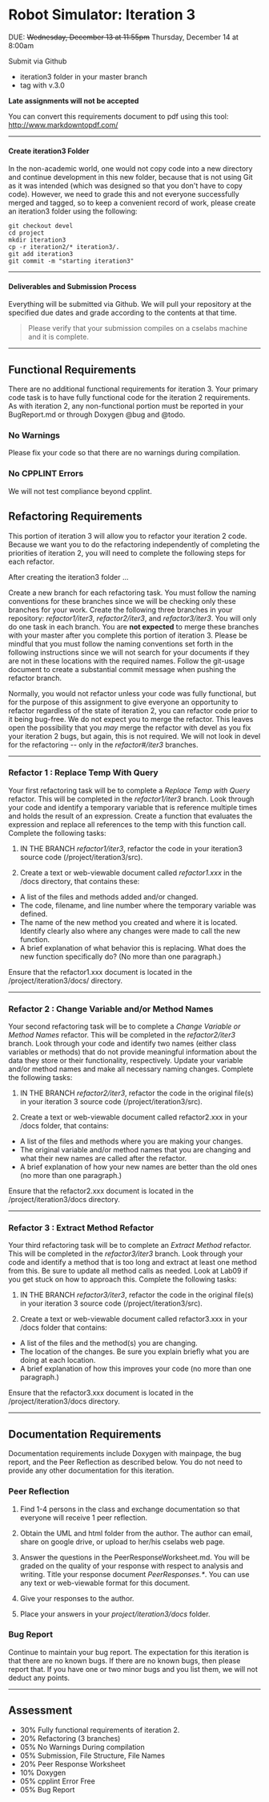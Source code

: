 # Robot Simulator: Iteration 3

DUE: <del>Wednesday, December 13 at 11:55pm</del> Thursday, December 14 at 8:00am

Submit via Github
- iteration3 folder in your master branch
- tag with v.3.0

**Late assignments will not be accepted**

You can convert this requirements document to pdf using this tool: http://www.markdowntopdf.com/

<hr>

#### Create iteration3 Folder

In the non-academic world, one would not copy code into a new directory and continue development in this new folder, because that is not using Git as it was intended (which was designed so that you don't have to copy code). However, we need to grade this and not everyone successfully merged and tagged, so to keep a convenient record of work, please create an iteration3 folder using the following:

```
git checkout devel
cd project
mkdir iteration3
cp -r iteration2/* iteration3/.
git add iteration3
git commit -m "starting iteration3"
```

<hr>

#### Deliverables and Submission Process

Everything will be submitted via Github. We will pull your repository at the specified due dates and grade according to the contents at that time.

> Please verify that your submission compiles on a cselabs machine and it is complete.

<hr>

## Functional Requirements

There are no additional functional requirements for iteration 3. Your primary code task is to have fully functional code for the iteration 2 requirements. As with iteration 2, any non-functional portion must be reported in your BugReport.md or through Doxygen @bug and @todo.

### No Warnings

Please fix your code so that there are no warnings during compilation.

### No CPPLINT Errors

We will not test compliance beyond cpplint.

## Refactoring Requirements

This portion of iteration 3 will allow you to refactor your iteration 2 code.  Because we want you to do the refactoring independently of completing the priorities of iteration 2, you will need to complete the following steps for each refactor.

After creating the iteration3 folder ...

Create a new branch for each refactoring task. You must follow the naming conventions for these branches since we will be checking only these branches for your work. Create the following three branches in your repository:  *_refactor1/iter3_*,  *_refactor2/iter3_*, and  *_refactor3/iter3_*.  You will only do one task in each branch.  You are **not expected** to merge these branches with your master after you complete this portion of iteration 3.  Please be mindful that you must follow the naming conventions set forth in the following instructions since we will not search for your documents if they are not in these locations with the required names. Follow the git-usage document to create a substantial commit message when pushing the refactor branch.

Normally, you would not refactor unless your code was fully functional, but for the purpose of this assignment to give everyone an opportunity to refactor regardless of the state of iteration 2, you can refactor code prior to it being bug-free. We do not expect you to merge the refactor. This leaves open the possibility that you _may_ merge the refactor with devel as you fix your iteration 2 bugs, but again, this is not required. We will not look in devel for the refactoring -- only in the _refactor#/iter3_ branches.

<hr>

### Refactor 1 : Replace Temp With Query

Your first refactoring task will be to complete a *_Replace Temp with Query_* refactor. This will be completed in the *_refactor1/iter3_* branch. Look through your code and identify a temporary variable that is reference multiple times and holds the result of an expression. Create a function that evaluates the expression and replace all references to the temp with this function call. Complete the following tasks:

1. IN THE BRANCH *_refactor1/iter3_*, refactor the code in your iteration3 source code (/project/iteration3/src).

2. Create a text or web-viewable document called _refactor1.xxx_ in the /docs directory, that contains these:
  - A list of the files and methods added and/or changed.
  - The code, filename, and line number where the temporary variable was defined.
  - The name of the new method you created and where it is located. Identify clearly also where any changes were made to call the new function.  
  - A brief explanation of what behavior this is replacing. What does the new function specifically do?  (No more than one paragraph.)

Ensure that the refactor1.xxx document is located in the /project/iteration3/docs/ directory.

<hr>

### Refactor 2 : Change Variable and/or Method Names

Your second refactoring task will be to complete a *_Change Variable or Method Names_* refactor. This will be completed in the *_refactor2/iter3_* branch. Look through your code and identify two names (either class variables or methods) that do not provide meaningful information about the data they store or their functionality, respectively. Update your variable and/or method names and make all necessary naming changes. Complete the following tasks:

1. IN THE BRANCH *_refactor2/iter3_*, refactor the code in the original file(s) in your iteration 3 source code (/project/iteration3/src).

2. Create a text or web-viewable document called refactor2.xxx in your /docs folder, that contains:
  - A list of the files and methods where you are making your changes.
  - The original variable and/or method names that you are changing and what their new names are called after the refactor.
  - A brief explanation of how your new names are better than the old ones (no more than one paragraph.)

Ensure that the refactor2.xxx document is located in the /project/iteration3/docs directory.  

<hr>

### Refactor 3 : Extract Method Refactor

Your third refactoring task will be to complete an *_Extract Method_* refactor.  This will be completed in the *_refactor3/iter3_* branch. Look through your code and identify a method that is too long and extract at least one method from this. Be sure to update all method calls as needed.  Look at Lab09 if you get stuck on how to approach this. Complete the following tasks:

1. IN THE BRANCH *_refactor3/iter3_*, refactor the code in the original file(s) in your iteration 3 source code (/project/iteration3/src).

2. Create a text or web-viewable document called refactor3.xxx in your /docs folder that contains:

  - A list of the files and the method(s) you are changing.
  - The location of the changes.  Be sure you explain briefly what you are doing at each location.
  - A brief explanation of how this improves your code (no more than one paragraph.)

Ensure that the refactor3.xxx document is located in the /project/iteration3/docs directory.  

<hr>

## Documentation Requirements

Documentation requirements include Doxygen with mainpage, the bug report, and the Peer Reflection as described below. You do not need to provide any other documentation for this iteration.

### Peer Reflection

1. Find 1-4 persons in the class and exchange documentation so that everyone will receive 1 peer reflection.

2. Obtain the UML and html folder from the author. The author can email, share on google drive, or upload to her/his cselabs web page.

3. Answer the questions in the PeerResponseWorksheet.md. You will be graded on the quality of your response with respect to analysis and writing. Title your response document _PeerResponses.*_. You can use any text or web-viewable format for this document.

4. Give your responses to the author.

5. Place your answers in your _project/iteration3/docs_ folder.

### Bug Report

Continue to maintain your bug report. The expectation for this iteration is that there are no known bugs. If there are no known bugs, then please report that. If you have one or two minor bugs and you list them, we will not deduct any points.  

<hr>

## Assessment

- 30% Fully functional requirements of iteration 2.
- 20% Refactoring (3 branches)
- 05% No Warnings During compilation
- 05% Submission, File Structure, File Names
- 20% Peer Response Worksheet
- 10% Doxygen
- 05% cpplint Error Free
- 05% Bug Report
